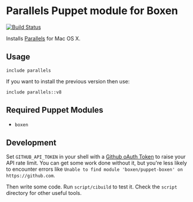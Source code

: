 # Parallels Puppet module for Boxen

[![Build Status](https://travis-ci.org/boxen/puppet-template.png?branch=master)](https://travis-ci.org/thisishugo/puppet-parallels)

Installs [Parallels](parallels.com) for Mac OS X.

## Usage

```puppet
include parallels
```
If you want to install the previous version then use:
```puppet
include parallels::v8
```

## Required Puppet Modules

* `boxen`

## Development

Set `GITHUB_API_TOKEN` in your shell with a [Github oAuth Token](https://help.github.com/articles/creating-an-oauth-token-for-command-line-use) to raise your API rate limit. You can get some work done without it, but you're less likely to encounter errors like `Unable to find module 'boxen/puppet-boxen' on https://github.com`.

Then write some code. Run `script/cibuild` to test it. Check the `script`
directory for other useful tools.
